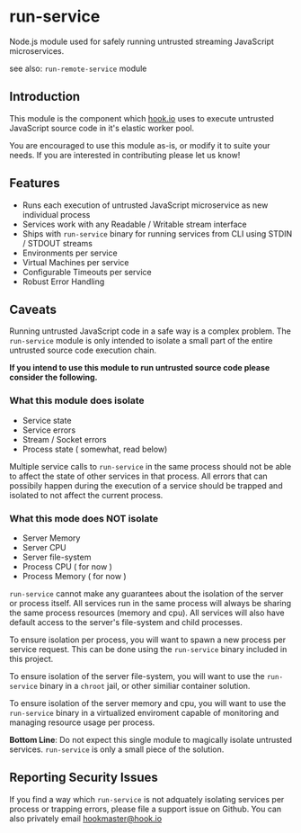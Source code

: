 # run-service

Node.js module used for safely running untrusted streaming JavaScript microservices.

see also: `run-remote-service` module

## Introduction

This module is the component which [hook.io](http://hook.io) uses to execute untrusted JavaScript source code in it's elastic worker pool.

You are encouraged to use this module as-is, or modify it to suite your needs. If you are interested in contributing please let us know!

## Features

 - Runs each execution of untrusted JavaScript microservice as new individual process
 - Services work with any Readable / Writable stream interface
 - Ships with `run-service` binary for running services from CLI using STDIN / STDOUT streams
 - Environments per service
 - Virtual Machines per service
 - Configurable Timeouts per service
 - Robust Error Handling


## Caveats

Running untrusted JavaScript code in a safe way is a complex problem. The `run-service` module is only intended to isolate a small part of the entire untrusted source code execution chain.

**If you intend to use this module to run untrusted source code please consider the following.**

### What this module does isolate
 - Service state
 - Service errors
 - Stream / Socket errors
 - Process state ( somewhat, read below)

Multiple service calls to `run-service` in the same process should not be able to affect the state of other services in that process. All errors that can possibily happen during the execution of a service should be trapped and isolated to not affect the current process.

### What this mode does **NOT** isolate
 - Server Memory
 - Server CPU
 - Server file-system
 - Process CPU ( for now )
 - Process Memory ( for now )

`run-service` cannot make any guarantees about the isolation of the server or process itself. All services run in the same process will always be sharing the same process resources (memory and cpu). All services will also have default access to the server's file-system and child processes.

To ensure isolation per process, you will want to spawn a new process per service request. This can be done using the `run-service` binary included in this project.

To ensure isolation of the server file-system, you will want to use the `run-service` binary in a `chroot` jail, or other similiar container solution.

To ensure isolation of the server memory and cpu, you will want to use the `run-service` binary in a virtualized enviroment capable of monitoring and managing resource usage per process.

**Bottom Line**: Do not expect this single module to magically isolate untrusted services. `run-service` is only a small piece of the solution. 

## Reporting Security Issues

If you find a way which `run-service` is not adquately isolating services per process or trapping errors, please file a support issue on Github. You can also privately email [hookmaster@hook.io](hookmaster@hook.io)
